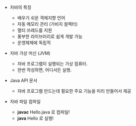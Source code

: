 
- 자바의 특징
  - 배우기 쉬운 객체지향 언어
  - 자동 메모리 관리 (가비지 컬렉터)
  - 멀티 쓰레드를 지원
  - 풍부한 라이브러리로 쉽게 개발 가능
  - 운영체제에 독립적

- 자바 가상 머신 (JVM)
  - 자바 프로그램이 실행되는 가상 컴퓨터.
  - 한번 작성하면, 어디서든 실행.

- Java API 문서   
  - 자바 프로그램 만드는데 필요한 주요 기능을 미리 만들어서 제공

- 자바 파일 컴파일
  - **javac** Hello.java 로 컴파일!
  - **java** Hello 로 실행! 